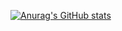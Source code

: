 
[![Anurag's GitHub stats](https://github-readme-stats.vercel.app/api?username=Rohan287)](https://github.com/anuraghazra/github-readme-stats)



